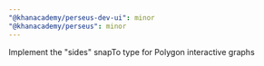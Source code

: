 ```yaml
---
"@khanacademy/perseus-dev-ui": minor
"@khanacademy/perseus": minor
---
```


Implement the "sides" snapTo type for Polygon interactive graphs
